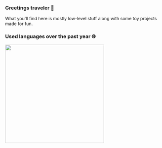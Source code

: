 ### Greetings traveler 👋

What you'll find here is mostly low-level stuff along with some toy projects made for fun.

### Used languages over the past year 🌐

<a href="https://wakatime.com/@quantumsheep"><img src="https://wakatime.com/share/@quantumsheep/b718118a-a646-42fe-a7d5-b84c4591cb98.svg" height="320px"></a>
